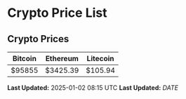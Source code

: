 # Crypto Price List

## Crypto Prices
| Bitcoin | Ethereum | Litecoin |
| ------- | -------- | -------- |
| $95855 | $3425.39 | $105.94 |
**Last Updated:** 2025-01-02 08:15 UTC
**Last Updated:** $DATE$

